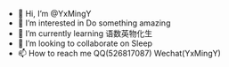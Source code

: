 - 👋 Hi, I’m @YxMingY
- 👀 I’m interested in Do something amazing
- 🌱 I’m currently learning 语数英物化生
- 💞️ I’m looking to collaborate on Sleep
- 📫 How to reach me QQ(526817087)  Wechat(YxMingY)

<!---
YxMingY/YxMingY is a ✨ special ✨ repository because its `README.md` (this file) appears on your GitHub profile.
You can click the Preview link to take a look at your changes.
--->
